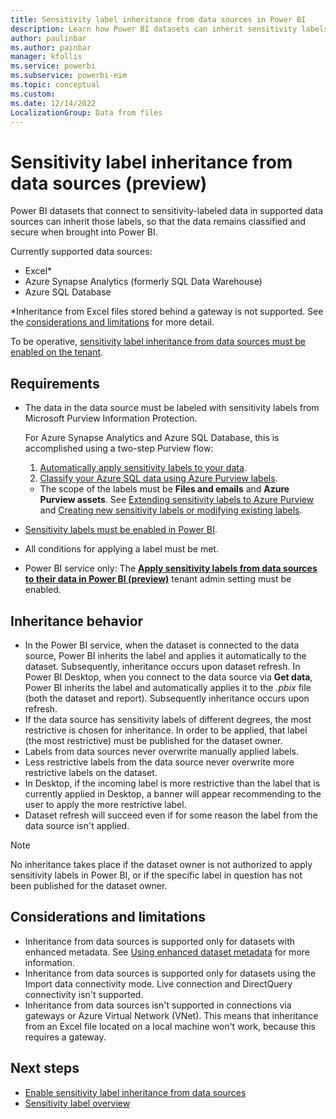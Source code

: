 ```yaml
---
title: Sensitivity label inheritance from data sources in Power BI
description: Learn how Power BI datasets can inherit sensitivity labels from data sources
author: paulinbar
ms.author: painbar
manager: kfollis
ms.service: powerbi
ms.subservice: powerbi-eim
ms.topic: conceptual
ms.custom:
ms.date: 12/14/2022
LocalizationGroup: Data from files
---
```

# Sensitivity label inheritance from data sources (preview)

Power BI datasets that connect to sensitivity-labeled data in supported data sources can inherit those labels, so that the data remains classified and secure when brought into Power BI.

Currently supported data sources:
* Excel*
* Azure Synapse Analytics (formerly SQL Data Warehouse)
* Azure SQL Database

*Inheritance from Excel files stored behind a gateway is not supported. See the [considerations and limitations](#considerations-and-limitations) for more detail.

To be operative, [sensitivity label inheritance from data sources must be enabled on the tenant](../admin/service-admin-portal-information-protection.md#apply-sensitivity-labels-from-data-sources-to-their-data-in-power-bi-preview).

## Requirements
* The data in the data source must be labeled with sensitivity labels from Microsoft Purview Information Protection.

    For Azure Synapse Analytics and Azure SQL Database, this is accomplished using a two-step Purview flow:
    1. [Automatically apply sensitivity labels to your data](/azure/purview/create-sensitivity-label).
    1. [Classify your Azure SQL data using Azure Purview labels](/azure/sql-database/scripts/sql-database-import-purview-labels).
    * The scope of the labels must be **Files and emails** and **Azure Purview assets**. See [Extending sensitivity labels to Azure Purview](/azure/purview/create-sensitivity-label#extending-sensitivity-labels-to-azure-purview) and [Creating new sensitivity labels or modifying existing labels](/azure/purview/create-sensitivity-label#creating-new-sensitivity-labels-or-modifying-existing-labels).
* [Sensitivity labels must be enabled in Power BI](service-security-enable-data-sensitivity-labels.md).
* All conditions for applying a label must be met.
* Power BI service only: The **[Apply sensitivity labels from data sources to their data in Power BI (preview)](../admin/service-admin-portal-information-protection.md#apply-sensitivity-labels-from-data-sources-to-their-data-in-power-bi-preview)** tenant admin setting must be enabled.

## Inheritance behavior
* In the Power BI service, when the dataset is connected to the data source, Power BI inherits the label and applies it automatically to the dataset. Subsequently, inheritance occurs upon dataset refresh. In Power BI Desktop, when you connect to the data source via **Get data**, Power BI inherits the label and automatically applies it to the *.pbix* file (both the dataset and report). Subsequently inheritance occurs upon refresh. 
* If the data source has sensitivity labels of different degrees, the most restrictive is chosen for inheritance. In order to be applied, that label (the most restrictive) must be published for the dataset owner.
* Labels from data sources never overwrite manually applied labels.
* Less restrictive labels from the data source never overwrite more restrictive labels on the dataset.
* In Desktop, if the incoming label is more restrictive than the label that is currently applied in Desktop, a banner will appear recommending to the user to apply the more restrictive label.
* Dataset refresh will succeed even if for some reason the label from the data source isn't applied. 

>[!NOTE]
> No inheritance takes place if the dataset owner is not authorized to apply sensitivity labels in Power BI, or if the specific label in question has not been published for the dataset owner.

## Considerations and limitations

* Inheritance from data sources is supported only for datasets with enhanced metadata. See [Using enhanced dataset metadata](../connect-data/desktop-enhanced-dataset-metadata.md) for more information.
* Inheritance from data sources is supported only for datasets using the Import data connectivity mode. Live connection and DirectQuery connectivity isn't supported.
* Inheritance from data sources isn't supported in connections via gateways or Azure Virtual Network (VNet). This means that inheritance from an Excel file located on a local machine won't work, because this requires a gateway. 

## Next steps
* [Enable sensitivity label inheritance from data sources](../admin/service-admin-portal-information-protection.md#apply-sensitivity-labels-from-data-sources-to-their-data-in-power-bi-preview)
* [Sensitivity label overview](service-security-sensitivity-label-overview.md)
